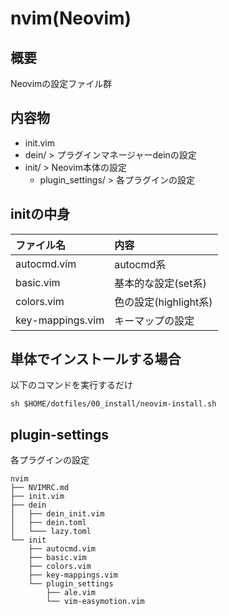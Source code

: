 # nvim(Neovim)

## 概要
Neovimの設定ファイル群

## 内容物
* init.vim
* dein/ > プラグインマネージャーdeinの設定
* init/ > Neovim本体の設定
    * plugin_settings/ > 各プラグインの設定

## initの中身
|ファイル名             |内容                   |
|:----------------------|:----------------------|
|autocmd.vim            |autocmd系              |
|basic.vim              |基本的な設定(set系)    |
|colors.vim             |色の設定(highlight系)  |
|key-mappings.vim       |キーマップの設定       |

## 単体でインストールする場合
以下のコマンドを実行するだけ
```
sh $HOME/dotfiles/00_install/neovim-install.sh
```

## plugin-settings
各プラグインの設定
```
nvim
├── NVIMRC.md
├── init.vim
├── dein
│   ├── dein_init.vim
│   ├── dein.toml
│   └─── lazy.toml
└── init
    ├── autocmd.vim
    ├── basic.vim
    ├── colors.vim
    ├── key-mappings.vim
    └── plugin_settings
        ├── ale.vim
        └── vim-easymotion.vim
```

